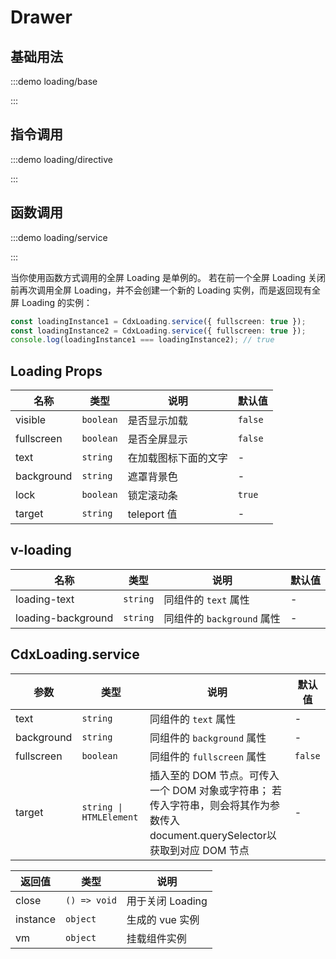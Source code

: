 <script>
if (!import.meta.env.SSR) {
  document.body.classList.add('vp-raw')
}
</script>

# Drawer

## 基础用法

:::demo loading/base

:::

## 指令调用

:::demo loading/directive

:::

## 函数调用

:::demo loading/service

:::

当你使用函数方式调用的全屏 Loading 是单例的。 若在前一个全屏 Loading 关闭前再次调用全屏 Loading，并不会创建一个新的 Loading 实例，而是返回现有全屏 Loading 的实例：

```ts
const loadingInstance1 = CdxLoading.service({ fullscreen: true });
const loadingInstance2 = CdxLoading.service({ fullscreen: true });
console.log(loadingInstance1 === loadingInstance2); // true
```

## Loading Props

| 名称       | 类型      | 说明                 | 默认值  |
| ---------- | --------- | -------------------- | ------- |
| visible    | `boolean` | 是否显示加载         | `false` |
| fullscreen | `boolean` | 是否全屏显示         | `false` |
| text       | `string`  | 在加载图标下面的文字 | -       |
| background | `string`  | 遮罩背景色           | -       |
| lock       | `boolean` | 锁定滚动条           | `true`  |
| target     | `string ` | teleport 值          | -       |

## v-loading

| 名称               | 类型     | 说明                       | 默认值 |
| ------------------ | -------- | -------------------------- | ------ |
| loading-text       | `string` | 同组件的 `text` 属性       | -      |
| loading-background | `string` | 同组件的 `background` 属性 | -      |

## CdxLoading.service

| 参数       | 类型                    | 说明                                                                                                                            | 默认值  |
| ---------- | ----------------------- | ------------------------------------------------------------------------------------------------------------------------------- | ------- |
| text       | `string`                | 同组件的 `text` 属性                                                                                                            | -       |
| background | `string`                | 同组件的 `background` 属性                                                                                                      | -       |
| fullscreen | `boolean`               | 同组件的 `fullscreen` 属性                                                                                                      | `false` |
| target     | `string \| HTMLElement` | 插入至的 DOM 节点。可传入一个 DOM 对象或字符串； 若传入字符串，则会将其作为参数传入 document.querySelector以获取到对应 DOM 节点 | -       |

| 返回值   | 类型         | 说明             |
| -------- | ------------ | ---------------- |
| close    | `() => void` | 用于关闭 Loading |
| instance | `object`     | 生成的 vue 实例  |
| vm       | `object`     | 挂载组件实例     |
